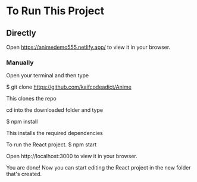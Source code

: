 # To Run This Project


## Directly

Open https://animedemo555.netlify.app/ to view it in your browser.

### Manually

Open your terminal and then type

$ git clone https://github.com/kaifcodeadict/Anime

This clones the repo

cd into the downloaded folder and type

$ npm install

This installs the required dependencies

To run the React project.
$ npm start

Open http://localhost:3000 to view it in your browser.

You are done! Now you can start editing the React project in the new folder that's created.

